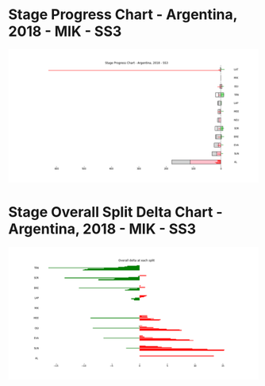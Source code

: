 # Stage Progress Chart - Argentina, 2018 - MIK - SS3

![](images/stage_report_3_MIK.png)
# Stage Overall Split Delta Chart - Argentina, 2018 - MIK - SS3

![](images/stage_report_split_delta_3_MIK.png)
